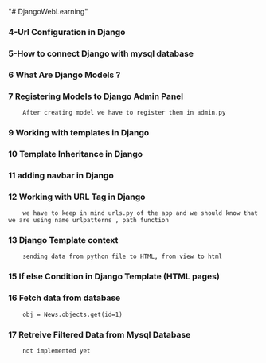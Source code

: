 "# DjangoWebLearning" 

### 4-Url Configuration in Django
### 5-How to connect Django with mysql database
### 6 What Are Django Models ?
### 7 Registering Models to Django Admin Panel
        After creating model we have to register them in admin.py

### 9 Working with templates in Django     
### 10 Template Inheritance in Django   
### 11 adding navbar in Django
### 12 Working with URL Tag in Django
        we have to keep in mind urls.py of the app and we should know that we are using name urlpatterns , path function
### 13 Django Template context
        sending data from python file to HTML, from view to html
### 15 If else Condition in Django Template (HTML pages)  
### 16 Fetch data from database
        obj = News.objects.get(id=1)
### 17 Retreive Filtered Data from Mysql Database
        not implemented yet        

